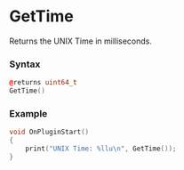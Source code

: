 # GetTime

Returns the UNIX Time in milliseconds.

### Syntax

```cpp
@returns uint64_t
GetTime()
```

### Example

```cpp
void OnPluginStart()
{
    print("UNIX Time: %llu\n", GetTime());
}
```